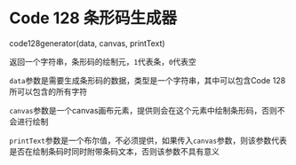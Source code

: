 # Code 128 条形码生成器

code128generator(data, canvas, printText)

返回一个字符串，条形码的绘制元，`1`代表条，`0`代表空

`data`参数是需要生成条形码的数据，类型是一个字符串，其中可以包含Code 128所可以包含的所有字符

`canvas`参数是一个canvas画布元素，提供则会在这个元素中绘制条形码，否则不会进行绘制

`printText`参数是一个布尔值，不必须提供，如果传入`canvas`参数，则该参数代表是否在绘制条码时同时附带条码文本，否则该参数不具有意义